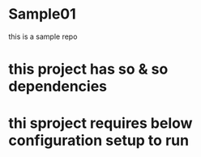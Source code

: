 # Sample01
this is a sample repo
# this project has so & so dependencies
# thi sproject requires below configuration setup to run
